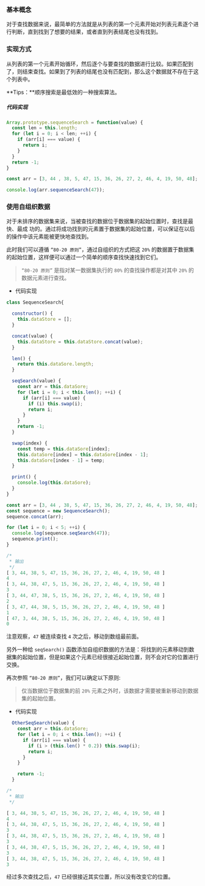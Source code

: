 ### 基本概念

对于查找数据来说，最简单的方法就是从列表的第一个元素开始对列表元素逐个进行判断，直到找到了想要的结果，或者直到列表结尾也没有找到。

### 实现方式

从列表的第一个元素开始循环，然后逐个与要查找的数据进行比较。如果匹配到了，则结束查找。如果到了列表的结尾也没有匹配到，那么这个数据就不存在于这个列表中。

**Tips：**顺序搜索是最低效的一种搜索算法。

##### 代码实现

```js
Array.prototype.sequenceSearch = function(value) {
  const len = this.length;
  for (let i = 0; i < len; ++i) {
    if (arr[i] === value) {
      return i;
    }
  }
  return -1;
}

const arr = [3, 44 , 38, 5, 47, 15, 36, 26, 27, 2, 46, 4, 19, 50, 48];

console.log(arr.sequenceSearch(47));
```

### 使用自组织数据

对于未排序的数据集来说，当被查找的数据位于数据集的起始位置时，查找是最快、最成 功的。通过将成功找到的元素置于数据集的起始位置，可以保证在以后的操作中该元素能被更快地查找到。

此时我们可以遵循 `“80-20 原则”`，通过自组织的方式把这 `20%` 的数据置于数据集的起始位置，这样便可以通过一个简单的顺序查找快速找到它们。

> `“80-20 原则”` 是指对某一数据集执行的 `80%` 的查找操作都是对其中 `20%` 的数据元素进行查找。

* 代码实现

```js
class SequenceSearch{

  constructor() {
    this.dataStore = [];
  }

  concat(value) {
    this.dataStore = this.dataStore.concat(value);
  }

  len() {
    return this.dataSore.length;
  }

  seqSearch(value) {
    const arr = this.dataSore;
    for (let i = 0; i < this.len(); ++i) {
      if (arr[i] === value) {
        if (i) this.swap(i);
        return i;
      }
    }
    return -1;
  }

  swap(index) {
    const temp = this.dataSore[index];
    this.dataSore[index] = this.dataSore[index - 1];
    this.dataSore[index - 1] = temp;
  }

  print() {
    console.log(this.dataSore);
  }
}

const arr = [3, 44 , 38, 5, 47, 15, 36, 26, 27, 2, 46, 4, 19, 50, 48];
const sequence = new SequenceSearch();
sequence.concat(arr);

for (let i = 0; i < 5; ++i) {
  console.log(sequence.seqSearch(47));
  sequence.print();
}

/*
 * 输出
 */
[ 3, 44, 38, 5, 47, 15, 36, 26, 27, 2, 46, 4, 19, 50, 48 ]
4
[ 3, 44, 38, 47, 5, 15, 36, 26, 27, 2, 46, 4, 19, 50, 48 ]
3
[ 3, 44, 47, 38, 5, 15, 36, 26, 27, 2, 46, 4, 19, 50, 48 ]
2
[ 3, 47, 44, 38, 5, 15, 36, 26, 27, 2, 46, 4, 19, 50, 48 ]
1
[ 47, 3, 44, 38, 5, 15, 36, 26, 27, 2, 46, 4, 19, 50, 48 ]
0
```

注意观察，`47` 被连续查找 `4` 次之后，移动到数组最前面。

另外一种给 `seqSearch()` 函数添加自组织数据的方法是：将找到的元素移动到数据集的起始位置，但是如果这个元素已经很接近起始位置，则不会对它的位置进行交换。

再次参照 `“80-20 原则”`，我们可以确定以下原则:

> 仅当数据位于数据集的前 `20%` 元素之外时，该数据才需要被重新移动到数据集的起始位置。

* 代码实现

```js
  OtherSeqSearch(value) {
    const arr = this.dataSore;
    for (let i = 0; i < this.len(); ++i) {
      if (arr[i] === value) {
        if (i > (this.len() * 0.2)) this.swap(i);
        return i;
      }
    }

    return -1;
  }

/*
 * 输出
 */

[ 3, 44, 38, 5, 47, 15, 36, 26, 27, 2, 46, 4, 19, 50, 48 ]
4
[ 3, 44, 38, 47, 5, 15, 36, 26, 27, 2, 46, 4, 19, 50, 48 ]
3
[ 3, 44, 38, 47, 5, 15, 36, 26, 27, 2, 46, 4, 19, 50, 48 ]
3
[ 3, 44, 38, 47, 5, 15, 36, 26, 27, 2, 46, 4, 19, 50, 48 ]
3
[ 3, 44, 38, 47, 5, 15, 36, 26, 27, 2, 46, 4, 19, 50, 48 ]
3
```

经过多次查找之后，`47` 已经很接近其实位置，所以没有改变它的位置。
